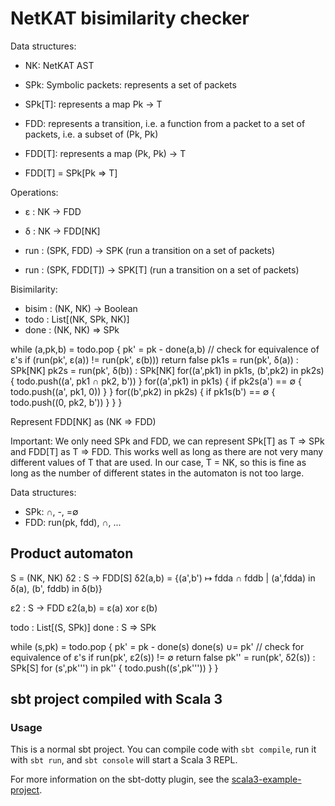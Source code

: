 
# NetKAT bisimilarity checker

Data structures:
- NK: NetKAT AST
- SPk: Symbolic packets: represents a set of packets
- SPk[T]: represents a map Pk → T
- FDD: represents a transition, i.e. a function from a packet to a set of packets, i.e. a subset of (Pk, Pk)
- FDD[T]: represents a map (Pk, Pk) → T

- FDD[T] = SPk[Pk => T]


Operations:
- ε : NK → FDD
- δ : NK → FDD[NK]

- run : (SPK, FDD) → SPK  (run a transition on a set of packets)
- run : (SPK, FDD[T]) → SPK[T]  (run a transition on a set of packets)

Bisimilarity:
- bisim : (NK, NK) → Boolean
- todo : List[(NK, SPk, NK)]
- done : (NK, NK) => SPk

while (a,pk,b) = todo.pop {
  pk' = pk - done(a,b)
  // check for equivalence of ε's
  if (run(pk', ε(a)) != run(pk', ε(b))) return false
  pk1s = run(pk', δ(a))  : SPk[NK]
  pk2s = run(pk', δ(b))  : SPk[NK]
  for((a',pk1) in pk1s, (b',pk2) in pk2s) {
    todo.push((a', pk1 ∩ pk2, b'))
  }
  for((a',pk1) in pk1s) {
    if pk2s(a') == ∅ {
      todo.push((a', pk1, 0))
    }
  }
  for((b',pk2) in pk2s) {
    if pk1s(b') == ∅ {
      todo.push((0, pk2, b'))
    }
  }
}

Represent FDD[NK] as (NK => FDD)

Important: We only need SPk and FDD, we can represent SPk[T] as T => SPk and FDD[T] as T => FDD.
This works well as long as there are not very many different values of T that are used. In our case, T = NK, so this is fine as long as the number of different states in the automaton is not too large.

Data structures:
- SPk: ∩, -, =∅
- FDD: run(pk, fdd), ∩, ...

## Product automaton

S = (NK, NK)
δ2 : S → FDD[S]
δ2(a,b) = {(a',b') ↦ fdda ∩ fddb | (a',fdda) in δ(a), (b', fddb) in δ(b)}

ε2 : S → FDD
ε2(a,b) = ε(a) xor ε(b)

todo : List[(S, SPk)]
done : S => SPk

while (s,pk) = todo.pop {
  pk' = pk - done(s)
  done(s) ∪= pk'
  // check for equivalence of ε's
  if run(pk', ε2(s)) != ∅ return false
  pk'' = run(pk', δ2(s))  : SPk[S]
  for (s',pk''') in pk'' {
    todo.push((s',pk'''))
  }
}









## sbt project compiled with Scala 3

### Usage

This is a normal sbt project. You can compile code with `sbt compile`, run it with `sbt run`, and `sbt console` will start a Scala 3 REPL.

For more information on the sbt-dotty plugin, see the
[scala3-example-project](https://github.com/scala/scala3-example-project/blob/main/README.md).
